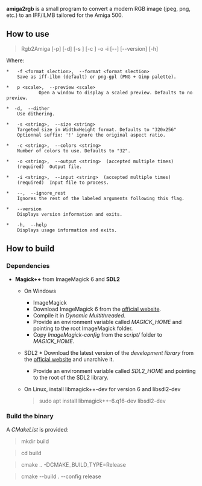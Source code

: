 **amiga2rgb** is a small program to convert a modern RGB image (jpeg, png, etc.) to an IFF/ILMB tailored for the Amiga 500. 

## How to use

> Rgb2Amiga  [-p] [-d] [-s <string>] [-c <string>] -o <string> -i <string> [--] [--version] [-h]

Where:

	*   -f <format slection>,  --format <format slection>
		Save as iff-ilbm (default) or png-gpl (PNG + Gimp palette).

	*   p <scale>,  --preview <scale>
     	        Open a window to display a scaled preview. Defaults to no preview.

	*  -d,  --dither	
		Use dithering.

	*   -s <string>,  --size <string>
		Targeted size in WidthxHeight format. Defaults to "320x256"
		Optionnal suffix: '!' ignore the original aspect ratio.
	
	*   -c <string>,  --colors <string>		
		Number of colors to use. Defaults to "32".
		
	*   -o <string>,  --output <string>  (accepted multiple times)
		(required)  Output file.

	*   -i <string>,  --input <string>  (accepted multiple times)
		(required)  Input file to process.

	*   --,  --ignore_rest
		Ignores the rest of the labeled arguments following this flag.

	*   --version
		Displays version information and exits.

	*   -h,  --help
		Displays usage information and exits.

## How to build
### Dependencies

* **Magick++** from ImageMagick 6 and **SDL2**
    * On Windows
      	* ImageMagick
		* Download ImageMagick 6 from the [official website](https://legacy.imagemagick.org/script/install-source.php).
		* Compile it in *Dynamic Multithreaded*.
		* Provide an environment variable called *MAGICK_HOME* and pointing to the root ImageMagick folder.
		* Copy *ImageMagick-config* from the *script/* folder to *MAGICK_HOME*.
	 * SDL2
	    	* Download the latest version of the *development library* from the [official website](https://www.libsdl.org/download-2.0.php) and unarchive it.
		* Provide an environment variable called *SDL2_HOME* and pointing to the root of the SDL2 library.

    * On Linux, install libmagick++-dev for version 6 and libsdl2-dev
	  > sudo apt install libmagick++-6.q16-dev libsdl2-dev

### Build the binary

A *CMakeList* is provided:
  > mkdir build
  
  >cd build

  > cmake .. -DCMAKE_BUILD_TYPE=Release

  > cmake --build . --config release
  
